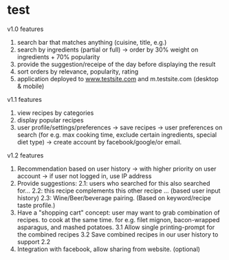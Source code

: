 # test
v1.0 features
1. search bar that matches anything (cuisine, title, e.g.)
2. search by ingredients (partial or full)
  -> order by 30% weight on ingredients + 70% popularity
3. provide the suggestion/receipe of the day before displaying the result
4. sort orders by relevance, popularity, rating
5. application deployed to www.testsite.com and m.testsite.com (desktop & mobile)

v1.1 features
1. view recipes by categories
2. display popular recipes
3. user profile/settings/preferences
  -> save recipes
  -> user preferences on search (for e.g. max cooking time, exclude certain ingredients, special diet type)
  -> create account by facebook/google/or email.

v1.2 features
1. Recommendation based on user history
  -> with higher priority on user account
  -> if user not logged in, use IP address
2. Provide suggestions:
  2.1: users who searched for this also searched for...
  2.2: this recipe complements this other recipe ... (based user input history)
  2.3: Wine/Beer/beverage pairing. (Based on keyword/recipe taste profile.)
3. Have a "shopping cart" concept: user may want to grab combination of recipes.
to cook at the same time. for e.g. filet mignon, bacon-wrapped asparagus, and mashed potatoes.
  3.1 Allow single printing-prompt for the combined recipes
  3.2 Save combined recipes in our user history to support 2.2
2. Integration with facebook, allow sharing from website. (optional)

